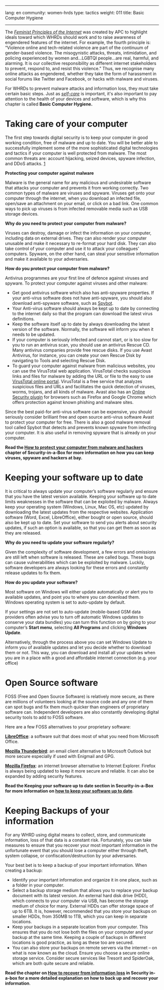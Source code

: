 
---

lang: en
community: women-hrds
type: tactics
weight: 011
title: Basic Computer Hygiene

---

The [*Feminist Principles of the Internet*](http://www.genderit.org/articles/feminist-principles-internet) was created by APC to highlight ideals toward which WHRDs should work and to raise awareness of engendered features of the internet.  For example, the fourth principle is: “Violence online and tech-related violence are part of the continuum of gender-based violence. The misogynistic attacks, threats, intimidation, and policing experienced by women and...LGBTQI people...are real, harmful, and alarming. It is our collective responsibility as different internet stakeholders to prevent, respond to, and resist this violence.”  Thus, we recognise many online attacks as engendered, whether they take the form of harassment in social forums like Twitter and Facebook, or hacks with malware and viruses.

For WHRDs to prevent malware attacks and information loss, they must take certain basic steps. Just as [*self-care*]() is important, it's also important to pay attention to the health of your devices and software, which is why this chapter is called **Basic Computer Hygiene.**


# Taking care of your computer
The first step towards digital security is to keep your computer in good working condition, free of malware and up to date. You will be better able to successfully implement some of the more sophisticated digital technologies and tactics if your computer is well protected from malware.  The most common threats are: account hijacking, seized devices, spyware infection, and DDoS attacks. [1](http://www.awid.org/resources/what-do-when-you-are-hacked-launch-digital-first-aid-kit-support)

**Protecting your computer against malware**

Malware is the general name for any malicious and undesirable software that attacks your computer and prevents it from working correctly. Two common types of malware are viruses and spyware. Viruses get onto your computer through the internet, when you download an infected file, open/save an attachment on your email, or click on a bad link. One common ways to pick up viruses is from infected removable media such as USB storage devices.

**Why do you need to protect your computer from malware?**
 
Viruses can destroy, damage or infect the information on your computer, including data on external drives. They can also render your computer unusable and make it necessary to re-format your hard disk. They can also take control of your computer and use it to attack your colleagues' computers. Spyware, on the other hand, can steal your sensitive information and make it available to your adversaries. 

**How do you protect your computer from malware?**
 
Antivirus programmes are your first line of defence against viruses and spyware. To protect your computer against viruses and other malware:

- Get good antivirus software which also has anti-spyware properties. If your anti-virus software does not have anti-spyware, you should also download anti-spyware software, such as [Spybot](spybot/windows).
- Your Anti-virus software should always be kept up to date by connecting to the internet daily so that the program can download the latest virus definitions. 
- Keep the software itself up to date by always downloading the latest version of the software. Normally, the software will inform you when it needs to be updated.
- If your computer is seriously infected and cannot start, or is too slow for you to run an antivirus scan, you should use an antivirus Rescue CD. Many antivirus companies provide free rescue disks. If you use Avast Antivirus, for instance, you can create your own Rescue Disk by navigating to Tools and selecting Rescue Disk.
- To guard your computer against malware from malicious websites, you can use the VirusTotal web application. VirusTotal checks suspicious links and files for malware by adding the URL or file to the easy to use [VirusTotal online portal](https://www.virustotal.com/). VirusTotal is a free service that analyzes suspicious files and URLs and facilitates the quick detection of viruses, worms, trojans, and all kinds of malware. Avast also has an [Online Security plugin](http://www.avast.com/lp-online-security-plugin) for browsers such as Firefox and Google Chrome which offers protection against known phishing and malware sites.

Since the best paid-for anti-virus software can be expensive, you should seriously consider brilliant free and open source anti-virus software Avast to protect your computer for free. There is also a good malware removal tool called Spybot that detects and prevents known spyware from infecting your computer. It is also useful in removing spyware that is already on your computer. 

**Read the [How to protect your computer from malware and hackers](malware) chapter of Security-in-a-Box for more information on how you can keep viruses, spyware and hackers at bay.**




# Keeping your software up to date
It is critical to always update your computer’s software regularly and ensure that you have the latest version available. Keeping your software up to date limits weaknesses in the software that can be exploited by malware.
Always keep your operating system (Windows, Linux, Mac OS, etc) updated by downloading the latest updates from the respective websites. 
Application software (Word, Excel, LibreOffice), either bought or open source, should also be kept up to date.
Set your software to send you alerts about security updates, if such an option is available, so that you can get them as soon as they are released.

**Why do you need to update your software regularly?**
 
Given the complexity of software development, a few errors and omissions are still left when software is released. These are called bugs. These bugs can cause vulnerabilities which can be exploited by malware. Luckily, software developers are always looking for these errors and constantly release updates to fix them. 

**How do you update your software?** 

Most software on Windows will either update automatically or alert you to available updates, and point you to where you can download them. Windows operating system is set to auto-update by default.

If your settings are not set to auto-update (mobile-based GSM data providers often advise you to turn off automatic Windows updates to conserve your data bundles) you can turn this function on by going to your computer’s **Start menu**, selecting **All Programs** and clicking **Windows Update**. 

Alternatively, through the process above you can set Windows Update to inform you of available updates and let you decide whether to download them or not. This way, you can download and install all your updates when you are in a place with a good and affordable internet connection (e.g. your office)





# Open Source software
FOSS (Free and Open Source Software) is relatively more secure, as there are millions of volunteers looking at the source code and any one of them can spot bugs and fix them much quicker than engineers of proprietary software can. Independent developers are also constantly developing digital security tools to add to FOSS software.

Here are a few FOSS alternatives to your proprietary software:

**[LibreOffice](http://www.libreoffice.org/)**: a software suit that does most of what you need from Microsoft Office.

**[Mozilla Thunderbird](thunderbird/windows)**: an email client alternative to Microsoft Outlook but more secure especially if used with Enigmail and GPG.

**[Mozilla Firefox](thunderbird/windows)**: an internet browser alternative to Internet Explorer. Firefox is always being updated to keep it more secure and reliable. It can also be expanded by adding security features.

**Read the Keeping your software up to date section in Security-in-a-Box for more information on [how to keep your software up to date](malware#392)**.





# Keeping Backups of your information
For any WHRD using digital means to collect, store, and communicate information, loss of that data is a constant risk.  Fortunately, you can take measures to ensure that you recover your most important information in the unfortunate event that you should lose a computer either through theft, system collapse, or confiscation/destruction by your adversaries.

Your best bet is to keep a backup of your important information. When creating a backup:

- Identify your important information and organize it in one place, such as a folder in your computer.
- Select a backup storage medium that allows you to replace your backup document with its latest version.  An external hard disk drive (HDD), which connects to your computer via USB, has become the storage medium of choice for many.  External HDDs can offer storage space of up to 6TB. It is, however, recommended that you store your backups on smaller HDDs, from 350MB to 1TB, which you can keep in separate locations.
- Keep your backups in a separate location from your computer. This ensures that you do not lose both the files on your computer and your backup at the same time. Keeping a couple of backups in different locations is good practice, as long as these too are secured.
- You can also store your backups on remote servers via the internet – on what is now known as the cloud. Ensure you choose a secure online storage service. Consider secure services like Tresorit and SpiderOak, which are both quite secure and reliable.

**Read the chapter on [How to recover from information loss](backup) in Security in-a-box for a more detailed explanation on how to back up and recover your information**.



